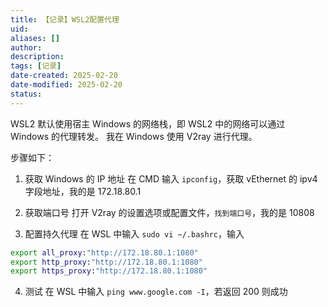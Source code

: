 ```yaml
---
title: 【记录】WSL2配置代理
uid: 
aliases: []
author: 
description: 
tags: [记录]
date-created: 2025-02-20
date-modified: 2025-02-20
status: 
---
```


WSL2 默认使用宿主 Windows 的网络栈，即 WSL2 中的网络可以通过 Windows 的代理转发。
我在 Windows 使用 V2ray 进行代理。

步骤如下：

1. 获取 Windows 的 IP 地址
	在 CMD 输入 `ipconfig`，获取 vEthernet 的 ipv4 字段地址，我的是 172.18.80.1

2. 获取端口号
	打开 V2ray 的设置选项或配置文件，`找到端口号`，我的是 10808

3. 配置持久代理
	 在 WSL 中输入 `sudo vi ~/.bashrc`，输入

```bash
export all_proxy:"http://172.18.80.1:1080"
export http_proxy:"http://172.18.80.1:1080"
export https_proxy:"http://172.18.80.1:1080"
```

4. 测试
	在 WSL 中输入 `ping www.google.com -I`，若返回 200 则成功
